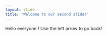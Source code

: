 ```yaml
---
layout: slide
title: "Welcome to our second slide!"
---
```

Hello everyone !
Use the left arrow to go back!
